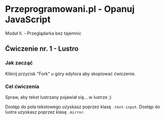 # Przeprogramowani.pl - Opanuj JavaScript

Moduł II. - Przeglądarka bez tajemnic

## Ćwiczenie nr. 1 - Lustro

### Jak zacząć

Kliknij przycisk "Fork" u góry edytora aby skopiować ćwiczenie.

### Cel ćwiczenia

Spraw, aby tekst lustrzany pojawiał się... w lustrze ;)

Dostęp do pola tekstowego uzyskasz poprzez klasę `.text-input`.
Dostęp do lustra uzyskasz poprzez klasę `.mirror`.